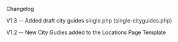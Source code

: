 Changelog

V1.3 -- Added draft city guides single.php (single-cityguides.php)

V1.2 -- New City Gudies added to the Locations Page Template